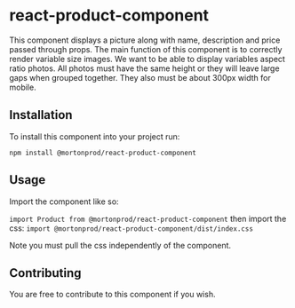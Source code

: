 # react-product-component

This component displays a picture along with name, description and price passed through props.
The main function of this component is to correctly render variable size images. We want to be able to display variables aspect ratio photos.
All photos must have the same height or they will leave large gaps when grouped together. They also must be about 300px width for mobile.

## Installation
To install this component into your project run:

`npm install @mortonprod/react-product-component`

## Usage

Import the component like so:

`
import Product from @mortonprod/react-product-component
`
then import the css:
`
import @mortonprod/react-product-component/dist/index.css
` 

Note you must pull the css independently of the component. 

## Contributing

You are free to contribute to this component if you wish.
